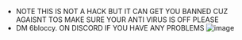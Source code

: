 - NOTE THIS IS NOT A HACK BUT IT CAN GET YOU BANNED CUZ AGAISNT TOS MAKE SURE YOUR ANTI VIRUS IS OFF PLEASE
- DM 6bloccy. ON DISCORD IF YOU HAVE ANY PROBLEMS
![image](https://github.com/5Killa/Ping-Chooser/assets/154239937/4d6b05ef-bf67-48ab-8f42-2b63d6d42623)
